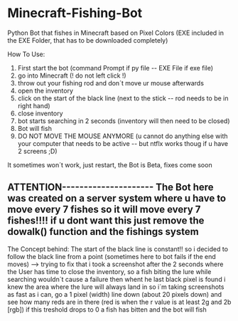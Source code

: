 # Minecraft-Fishing-Bot
Python Bot that fishes in Minecraft based on Pixel Colors (EXE included in the EXE Folder, that has to be downloaded completely)

How To Use:
1. First start the bot (command Prompt if py file -- EXE File if exe file)
2. go into Minecraft (! do not left click !)
3. throw out your fishing rod and don´t move ur mouse afterwards
4. open the inventory
5. click on the start of the black line (next to the stick -- rod needs to be in right hand)
6. close inventory
7. bot starts searching in 2 seconds (inventory will then need to be closed)
8. Bot will fish
9. DO NOT MOVE THE MOUSE ANYMORE (u cannot do anything else with your computer that needs to be active 
-- but ntflx works thoug if u have 2 screens ;D)

It sometimes won´t work, just restart, the Bot is Beta, fixes come soon

ATTENTION---------------------
The Bot here was created on a server system where u have to move every 7 fishes
so it will move every 7 fishes!!!! if u dont want this just remove the dowalk() function and the fishings system
------------------------------

The Concept behind:
The start of the black line is constant!!
so i decided to follow the black line from a point (sometimes here to bot fails if the end moves) --> trying to fix that
i took a screenshot after the 2 seconds where the User has time to close the inventory, so a fish biting the lure while searching wouldn´t cause
a failure
then whent he last black pixel is found i knew the area where the lure will always land in
so i´m taking screenshots as fast as i can, go a 1 pixel (width) line down (about 20 pixels down) and see how many reds are in there (red is when
the r value is at least 2g and 2b [rgb])
if this treshold drops to 0 a fish has bitten and the bot will fish
